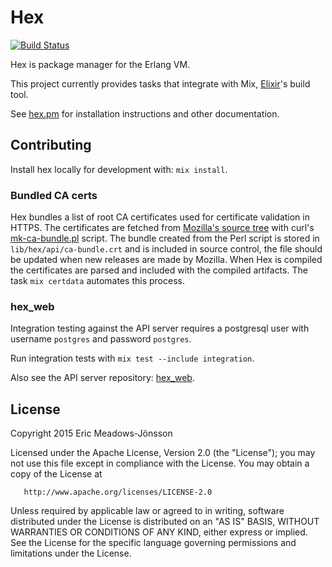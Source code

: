 # Hex

[![Build Status](https://travis-ci.org/hexpm/hex.svg?branch=master "Build Status")](http://travis-ci.org/hexpm/hex)

Hex is package manager for the Erlang VM.

This project currently provides tasks that integrate with Mix, [Elixir](https://github.com/elixir-lang/elixir)'s build tool.

See [hex.pm](https://hex.pm) for installation instructions and other documentation.

## Contributing

Install hex locally for development with: `mix install`.

### Bundled CA certs

Hex bundles a list of root CA certificates used for certificate validation in HTTPS. The certificates are fetched from [Mozilla's source tree](http://hg.mozilla.org/releases/mozilla-release/raw-file/default/security/nss/lib/ckfw/builtins/certdata.txt) with curl's [mk-ca-bundle.pl](https://github.com/bagder/curl/blob/master/lib/mk-ca-bundle.pl) script. The bundle created from the Perl script is stored in `lib/hex/api/ca-bundle.crt` and is included in source control, the file should be updated when new releases are made by Mozilla. When Hex is compiled the certificates are parsed and included with the compiled artifacts. The task `mix certdata` automates this process.

### hex_web

Integration testing against the API server requires a postgresql user with username `postgres` and password `postgres`.

Run integration tests with `mix test --include integration`.

Also see the API server repository: [hex_web](https://github.com/hexpm/hex_web).

## License

   Copyright 2015 Eric Meadows-Jönsson

   Licensed under the Apache License, Version 2.0 (the "License");
   you may not use this file except in compliance with the License.
   You may obtain a copy of the License at

       http://www.apache.org/licenses/LICENSE-2.0

   Unless required by applicable law or agreed to in writing, software
   distributed under the License is distributed on an "AS IS" BASIS,
   WITHOUT WARRANTIES OR CONDITIONS OF ANY KIND, either express or implied.
   See the License for the specific language governing permissions and
   limitations under the License.

